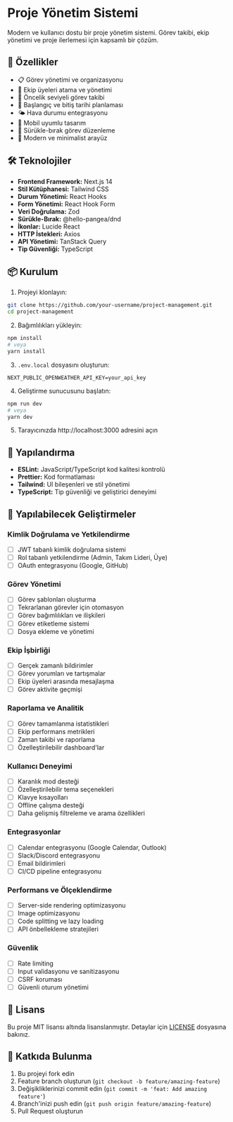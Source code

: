 # Proje Yönetim Sistemi

Modern ve kullanıcı dostu bir proje yönetim sistemi. Görev takibi, ekip yönetimi ve proje ilerlemesi için kapsamlı bir çözüm.

## 🚀 Özellikler

- 📋 Görev yönetimi ve organizasyonu
- 👥 Ekip üyeleri atama ve yönetimi
- 🎯 Öncelik seviyeli görev takibi
- 📅 Başlangıç ve bitiş tarihi planlaması
- 🌤️ Hava durumu entegrasyonu
- 📱 Mobil uyumlu tasarım
- 🔄 Sürükle-bırak görev düzenleme
- 🎨 Modern ve minimalist arayüz

## 🛠️ Teknolojiler

- **Frontend Framework:** Next.js 14
- **Stil Kütüphanesi:** Tailwind CSS
- **Durum Yönetimi:** React Hooks
- **Form Yönetimi:** React Hook Form
- **Veri Doğrulama:** Zod
- **Sürükle-Bırak:** @hello-pangea/dnd
- **İkonlar:** Lucide React
- **HTTP İstekleri:** Axios
- **API Yönetimi:** TanStack Query
- **Tip Güvenliği:** TypeScript

## 📦 Kurulum

1. Projeyi klonlayın:

```bash
git clone https://github.com/your-username/project-management.git
cd project-management
```

2. Bağımlılıkları yükleyin:

```bash
npm install
# veya
yarn install
```

3. `.env.local` dosyasını oluşturun:

```env
NEXT_PUBLIC_OPENWEATHER_API_KEY=your_api_key
```

4. Geliştirme sunucusunu başlatın:

```bash
npm run dev
# veya
yarn dev
```

5. Tarayıcınızda http://localhost:3000 adresini açın

## 🔧 Yapılandırma

- **ESLint:** JavaScript/TypeScript kod kalitesi kontrolü
- **Prettier:** Kod formatlaması
- **Tailwind:** UI bileşenleri ve stil yönetimi
- **TypeScript:** Tip güvenliği ve geliştirici deneyimi

## 🌟 Yapılabilecek Geliştirmeler

### Kimlik Doğrulama ve Yetkilendirme

- [ ] JWT tabanlı kimlik doğrulama sistemi
- [ ] Rol tabanlı yetkilendirme (Admin, Takım Lideri, Üye)
- [ ] OAuth entegrasyonu (Google, GitHub)

### Görev Yönetimi

- [ ] Görev şablonları oluşturma
- [ ] Tekrarlanan görevler için otomasyon
- [ ] Görev bağımlılıkları ve ilişkileri
- [ ] Görev etiketleme sistemi
- [ ] Dosya ekleme ve yönetimi

### Ekip İşbirliği

- [ ] Gerçek zamanlı bildirimler
- [ ] Görev yorumları ve tartışmalar
- [ ] Ekip üyeleri arasında mesajlaşma
- [ ] Görev aktivite geçmişi

### Raporlama ve Analitik

- [ ] Görev tamamlanma istatistikleri
- [ ] Ekip performans metrikleri
- [ ] Zaman takibi ve raporlama
- [ ] Özelleştirilebilir dashboard'lar

### Kullanıcı Deneyimi

- [ ] Karanlık mod desteği
- [ ] Özelleştirilebilir tema seçenekleri
- [ ] Klavye kısayolları
- [ ] Offline çalışma desteği
- [ ] Daha gelişmiş filtreleme ve arama özellikleri

### Entegrasyonlar

- [ ] Calendar entegrasyonu (Google Calendar, Outlook)
- [ ] Slack/Discord entegrasyonu
- [ ] Email bildirimleri
- [ ] CI/CD pipeline entegrasyonu

### Performans ve Ölçeklendirme

- [ ] Server-side rendering optimizasyonu
- [ ] Image optimizasyonu
- [ ] Code splitting ve lazy loading
- [ ] API önbellekleme stratejileri

### Güvenlik

- [ ] Rate limiting
- [ ] Input validasyonu ve sanitizasyonu
- [ ] CSRF koruması
- [ ] Güvenli oturum yönetimi

## 📝 Lisans

Bu proje MIT lisansı altında lisanslanmıştır. Detaylar için [LICENSE](LICENSE) dosyasına bakınız.

## 👥 Katkıda Bulunma

1. Bu projeyi fork edin
2. Feature branch oluşturun (`git checkout -b feature/amazing-feature`)
3. Değişikliklerinizi commit edin (`git commit -m 'feat: Add amazing feature'`)
4. Branch'inizi push edin (`git push origin feature/amazing-feature`)
5. Pull Request oluşturun
